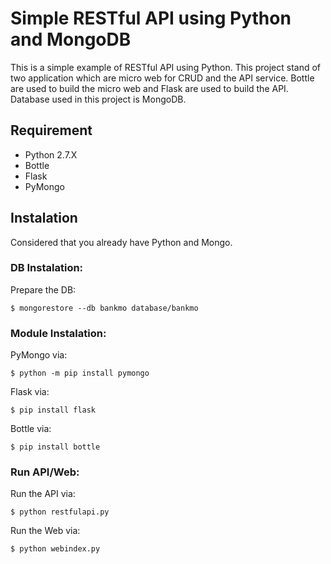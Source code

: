 # Simple RESTful API using Python and MongoDB

This is a simple example of RESTful API using Python. This project stand of two application which are micro web for CRUD and the API service. Bottle are used to build the micro web and Flask are used to build the API. Database used in this project is MongoDB.

## Requirement
* Python 2.7.X
* Bottle
* Flask
* PyMongo

## Instalation
Considered that you already have Python and Mongo.

### DB Instalation:
Prepare the DB:
    
    $ mongorestore --db bankmo database/bankmo

### Module Instalation:
PyMongo via:

    $ python -m pip install pymongo

Flask via:

    $ pip install flask

Bottle via:

    $ pip install bottle

### Run API/Web:
Run the API via:

    $ python restfulapi.py

Run the Web via:

    $ python webindex.py

